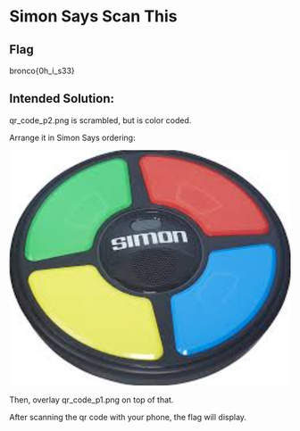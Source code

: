 # Simon Says Scan This

## Flag

bronco{0h_i_s33}

## Intended Solution:

qr_code_p2.png is scrambled, but is color coded.



Arrange it in Simon Says ordering:

![1739397572483](image/solution/1739397572483.png)



Then, overlay qr_code_p1.png on top of that.



After scanning the qr code with your phone, the flag will display.

